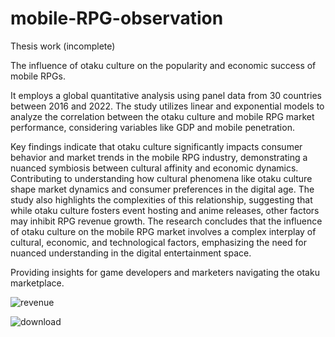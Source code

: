 # mobile-RPG-observation
Thesis work (incomplete)

The influence of otaku culture on the popularity and economic success of mobile RPGs. 

It employs a global quantitative analysis using panel data from 30 countries between 2016 and 2022. The study utilizes linear and exponential models to analyze the correlation between the otaku culture and mobile RPG market performance, considering variables like GDP and mobile penetration.

Key findings indicate that otaku culture significantly impacts consumer behavior and market trends in the mobile RPG industry, demonstrating a nuanced symbiosis between cultural affinity and economic dynamics. Contributing to understanding how cultural phenomena like otaku culture shape market dynamics and consumer preferences in the digital age. The study also highlights the complexities of this relationship, suggesting that while otaku culture fosters event hosting and anime releases, other factors may inhibit RPG revenue growth. The research concludes that the influence of otaku culture on the mobile RPG market involves a complex interplay of cultural, economic, and technological factors, emphasizing the need for nuanced understanding in the digital entertainment space.

Providing insights for game developers and marketers navigating the otaku marketplace.

![revenue](https://github.com/NianAnny/mobile-RPG-observation/assets/93075691/184775cf-9c5a-4512-9347-c4a7fc05940e)

![download](https://github.com/NianAnny/mobile-RPG-observation/assets/93075691/7cc1c567-3d34-4b5a-a1ed-a6d1c4e22610)
